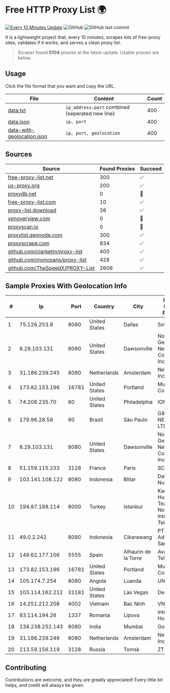 
# Free HTTP Proxy List 🌍

[![Every 10 Minutes Update](https://github.com/mertguvencli/http-proxy-list/actions/workflows/main.yml/badge.svg?branch=main)](https://github.com/mertguvencli/http-proxy-list/actions/workflows/main.yml)
![GitHub](https://img.shields.io/github/license/mertguvencli/http-proxy-list)
![GitHub last commit](https://img.shields.io/github/last-commit/mertguvencli/http-proxy-list)

It is a lightweight project that, every 10 minutes, scrapes lots of free-proxy sites, validates if it works, and serves a clean proxy list.


> Scraper found **5104** proxies at the latest update. Usable proxies are below.

## Usage

Click the file format that you want and copy the URL.


|File|Content|Count|
|----|-------|-----|
|[data.txt](https://raw.githubusercontent.com/mertguvencli/http-proxy-list/main/proxy-list/data.txt)|`ip_address:port` combined (seperated new line)|400|
|[data.json](https://raw.githubusercontent.com/mertguvencli/http-proxy-list/main/proxy-list/data.json)|`ip, port`|400|
|[data-with-geolocation.json](https://raw.githubusercontent.com/mertguvencli/http-proxy-list/main/proxy-list/data-with-geolocation.json)|`ip, port, geolocation`|400|

## Sources

|Source|Found Proxies|Succeed|
|------|-------------|-------|
|[free-proxy-list.net](https://free-proxy-list.net)|300|✅|
|[us-proxy.org](https://www.us-proxy.org)|200|✅|
|[proxydb.net](http://proxydb.net)|0|🚫|
|[free-proxy-list.com](https://free-proxy-list.com/?page=&port=&type%5B%5D=http&type%5B%5D=https&up_time=0&search=Search)|10|✅|
|[proxy-list.download](https://www.proxy-list.download/HTTP)|26|✅|
|[vpnoverview.com](https://vpnoverview.com/privacy/anonymous-browsing/free-proxy-servers)|0|🚫|
|[proxyscan.io](https://www.proxyscan.io)|0|🚫|
|[proxylist.geonode.com](https://proxylist.geonode.com/api/proxy-list?limit=300&page=1&sort_by=lastChecked&sort_type=desc&protocols=http,https)|300|✅|
|[proxyscrape.com](https://api.proxyscrape.com/v2/?request=displayproxies&protocol=http&timeout=10000&country=all&ssl=all&anonymity=all)|834|✅|
|[github.com/clarketm/proxy-list](https://raw.githubusercontent.com/clarketm/proxy-list/master/proxy-list-raw.txt)|400|✅|
|[github.com/monosans/proxy-list](https://raw.githubusercontent.com/monosans/proxy-list/main/proxies/http.txt)|428|✅|
|[github.com/TheSpeedX/PROXY-List](https://raw.githubusercontent.com/TheSpeedX/PROXY-List/master/http.txt)|2606|✅|


## Sample Proxies With Geolocation Info

|#|Ip|Port|Country|City|Internet Service Provider|
|-|--|----|-------|----|-------------------------|
|1|75.126.253.8|8080|United States|Dallas|SoftLayer|
|2|8.29.103.131|8080|United States|Dawsonville|North Georgia Network Cooperative, Inc|
|3|31.186.239.245|8080|Netherlands|Amsterdam|NetSkope Inc|
|4|173.82.153.196|16781|United States|Portland|Multacom Corporation|
|5|74.208.235.70|80|United States|Philadelphia|IONOS SE|
|6|179.96.28.58|80|Brazil|São Paulo|G8 NETWORKS LTDA|
|7|8.29.103.131|8080|United States|Dawsonville|North Georgia Network Cooperative, Inc|
|8|51.159.115.233|3128|France|Paris|SCALEWAY|
|9|103.141.108.122|8080|Indonesia|Blitar|Data Buana Nusantara|
|10|194.87.188.114|8000|Turkey|Istanbul|Kadir Huseyin Tezcan Nosspeed Internet Teknolojileri|
|11|49.0.2.242|8090|Indonesia|Cikarawang|PT Usaha Adi Sanggoro|
|12|149.62.177.106|5555|Spain|Alhaurin de la Torre|Avatel Telecom|
|13|173.82.153.196|16781|United States|Portland|Multacom Corporation|
|14|105.174.7.254|8080|Angola|Luanda|UNITEL SA|
|15|103.114.162.212|31181|United States|Las Vegas|DediPath|
|16|14.251.212.208|4002|Vietnam|Bac Ninh|VNPT|
|17|93.114.194.26|1337|Romania|Lipova|Interkvm Host SRL|
|18|134.238.252.143|8080|India|Mumbai|Google LLC|
|19|31.186.239.246|8080|Netherlands|Amsterdam|NetSkope Inc|
|20|213.59.156.119|3128|Russia|Tomsk|ZT-TOMSK|



## Contributing

Contributions are welcome, and they are greatly appreciated! Every
little bit helps, and credit will always be given.

